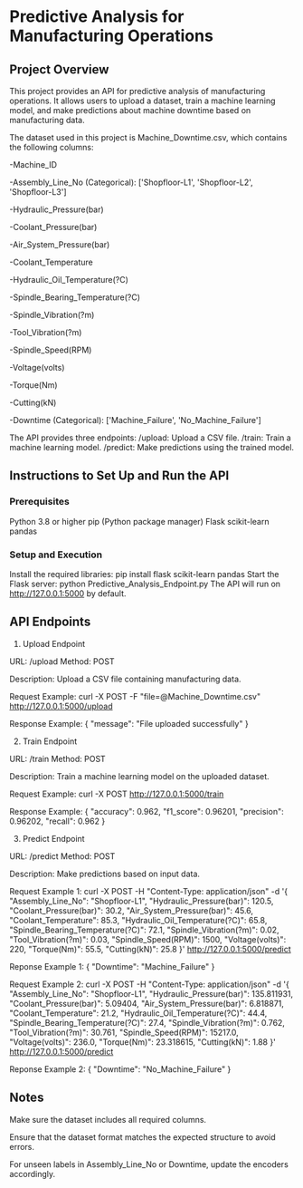 # Predictive Analysis for Manufacturing Operations

## Project Overview

This project provides an API for predictive analysis of manufacturing operations. It allows users to upload a dataset, train a machine learning model, and make predictions about machine downtime based on manufacturing data.

The dataset used in this project is Machine_Downtime.csv, which contains the following columns:

-Machine_ID 

-Assembly_Line_No (Categorical): ['Shopfloor-L1', 'Shopfloor-L2', 'Shopfloor-L3']

-Hydraulic_Pressure(bar)

-Coolant_Pressure(bar)

-Air_System_Pressure(bar)

-Coolant_Temperature

-Hydraulic_Oil_Temperature(?C)

-Spindle_Bearing_Temperature(?C)

-Spindle_Vibration(?m)

-Tool_Vibration(?m)

-Spindle_Speed(RPM)

-Voltage(volts)

-Torque(Nm)

-Cutting(kN)

-Downtime (Categorical): ['Machine_Failure', 'No_Machine_Failure']


The API provides three endpoints:
/upload: Upload a CSV file.
/train: Train a machine learning model.
/predict: Make predictions using the trained model.

## Instructions to Set Up and Run the API

### Prerequisites
Python 3.8 or higher
pip (Python package manager)
Flask
scikit-learn
pandas

### Setup and Execution
Install the required libraries: pip install flask scikit-learn pandas
Start the Flask server: python Predictive_Analysis_Endpoint.py
The API will run on http://127.0.0.1:5000 by default.

## API Endpoints

1. Upload Endpoint

URL: /upload
Method: POST

Description: Upload a CSV file containing manufacturing data.

Request Example:
curl -X POST -F "file=@Machine_Downtime.csv" http://127.0.0.1:5000/upload

Response Example:
{
    "message": "File uploaded successfully"
}

2. Train Endpoint

URL: /train
Method: POST

Description: Train a machine learning model on the uploaded dataset.

Request Example:
curl -X POST http://127.0.0.1:5000/train

Response Example:
{
    "accuracy": 0.962,
    "f1_score": 0.96201,
    "precision": 0.96202,
    "recall": 0.962
}

3. Predict Endpoint

URL: /predict
Method: POST

Description: Make predictions based on input data.

Request Example 1:
curl -X POST -H "Content-Type: application/json" -d '{
    "Assembly_Line_No": "Shopfloor-L1",
    "Hydraulic_Pressure(bar)": 120.5,
    "Coolant_Pressure(bar)": 30.2,
    "Air_System_Pressure(bar)": 45.6,
    "Coolant_Temperature": 85.3,
    "Hydraulic_Oil_Temperature(?C)": 65.8,
    "Spindle_Bearing_Temperature(?C)": 72.1,
    "Spindle_Vibration(?m)": 0.02,
    "Tool_Vibration(?m)": 0.03,
    "Spindle_Speed(RPM)": 1500,
    "Voltage(volts)": 220,
    "Torque(Nm)": 55.5,
    "Cutting(kN)": 25.8
}' http://127.0.0.1:5000/predict

Reponse Example 1: 
{
    "Downtime": "Machine_Failure"
}

Request Example 2:
curl -X POST -H "Content-Type: application/json" -d '{
    "Assembly_Line_No": "Shopfloor-L1",
    "Hydraulic_Pressure(bar)": 135.811931,
    "Coolant_Pressure(bar)": 5.09404,
    "Air_System_Pressure(bar)": 6.818871,
    "Coolant_Temperature": 21.2,
    "Hydraulic_Oil_Temperature(?C)": 44.4,
    "Spindle_Bearing_Temperature(?C)": 27.4,
    "Spindle_Vibration(?m)": 0.762,
    "Tool_Vibration(?m)": 30.761,
    "Spindle_Speed(RPM)": 15217.0,
    "Voltage(volts)": 236.0,
    "Torque(Nm)": 23.318615,
    "Cutting(kN)": 1.88
}' http://127.0.0.1:5000/predict

Reponse Example 2: 
{
    "Downtime": "No_Machine_Failure"
}

## Notes

Make sure the dataset includes all required columns.

Ensure that the dataset format matches the expected structure to avoid errors.

For unseen labels in Assembly_Line_No or Downtime, update the encoders accordingly.

